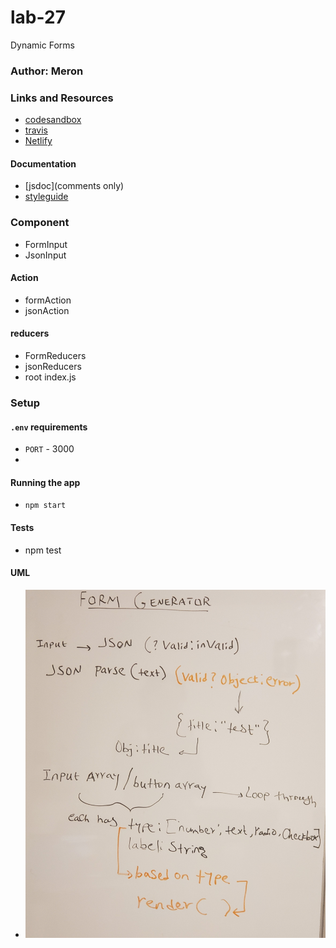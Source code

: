 # lab-27
Dynamic Forms


### Author: Meron

### Links and Resources
* [codesandbox](https://codesandbox.io/s/github/meron-401n14/lab-27)
* [travis](http://xyz.com)
* [Netlify](https://lab-13app.herokuapp.com/)


#### Documentation
* [jsdoc](comments only)
* [styleguide](https://github.com/shri/JSDoc-Style-Guide#functions)


### Component
* FormInput
* JsonInput

#### Action
* formAction
* jsonAction
#### reducers
* FormReducers
* jsonReducers
* root index.js

### Setup
#### `.env` requirements
* `PORT` - 3000
* 

#### Running the app
* `npm start`

  
#### Tests
* npm test 


#### UML
- ![UML](lab-27.jpg)



